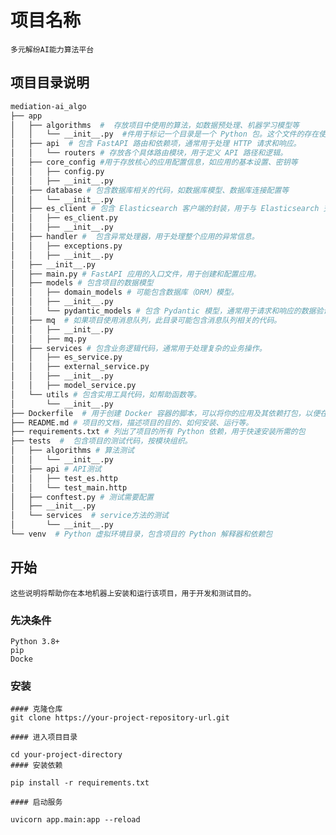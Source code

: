 # 项目名称

    多元解纷AI能力算法平台

## 项目目录说明

```bash
mediation-ai_algo
├── app
│   ├── algorithms  #  存放项目中使用的算法，如数据预处理、机器学习模型等
│   │   └── __init__.py  #件用于标记一个目录是一个 Python 包。这个文件的存在使得 Python 解释器可以导入该目录下的模块和其他包。即使文件为空，它也是必要的，因为它告诉 Python 解释器如何处理该目录中的文件。
│   ├── api  # 包含 FastAPI 路由和依赖项，通常用于处理 HTTP 请求和响应。
│   │   └── routers # 存放各个具体路由模块，用于定义 API 路径和逻辑。
│   ├── core_config #用于存放核心的应用配置信息，如应用的基本设置、密钥等
│   │   ├── config.py 
│   │   ├── __init__.py
│   ├── database # 包含数据库相关的代码，如数据库模型、数据库连接配置等
│   │   └── __init__.py
│   ├── es_client # 包含 Elasticsearch 客户端的封装，用于与 Elasticsearch 交互
│   │   ├── es_client.py
│   │   ├── __init__.py
│   ├── handler #  包含异常处理器，用于处理整个应用的异常信息。
│   │   ├── exceptions.py
│   │   ├── __init__.py
│   ├── __init__.py
│   ├── main.py # FastAPI 应用的入口文件，用于创建和配置应用。
│   ├── models # 包含项目的数据模型
│   │   ├── domain_models # 可能包含数据库（ORM）模型。
│   │   ├── __init__.py
│   │   └── pydantic_models # 包含 Pydantic 模型，通常用于请求和响应的数据验证。
│   ├── mq  # 如果项目使用消息队列，此目录可能包含消息队列相关的代码。
│   │   ├── __init__.py
│   │   ├── mq.py
│   ├── services # 包含业务逻辑代码，通常用于处理复杂的业务操作。
│   │   ├── es_service.py
│   │   ├── external_service.py
│   │   ├── __init__.py
│   │   ├── model_service.py
│   └── utils # 包含实用工具代码，如帮助函数等。
│       └── __init__.py
├── Dockerfile  # 用于创建 Docker 容器的脚本，可以将你的应用及其依赖打包，以便在任何支持 Docker 的环境中运行。
├── README.md # 项目的文档，描述项目的目的、如何安装、运行等。
├── requirements.txt # 列出了项目的所有 Python 依赖，用于快速安装所需的包
├── tests  #  包含项目的测试代码，按模块组织。
│   ├── algorithms # 算法测试
│   │   └── __init__.py
│   ├── api # API测试
│   │   ├── test_es.http
│   │   └── test_main.http
│   ├── conftest.py # 测试需要配置
│   ├── __init__.py
│   └── services  # service方法的测试
│       └── __init__.py
└── venv  # Python 虚拟环境目录，包含项目的 Python 解释器和依赖包

```

## 开始

    这些说明将帮助你在本地机器上安装和运行该项目，用于开发和测试目的。

### 先决条件

    Python 3.8+
    pip
    Docke

### 安装

    #### 克隆仓库
    git clone https://your-project-repository-url.git
    
    #### 进入项目目录
    
    cd your-project-directory
    #### 安装依赖
    
    pip install -r requirements.txt
    
    #### 启动服务
    
    uvicorn app.main:app --reload

